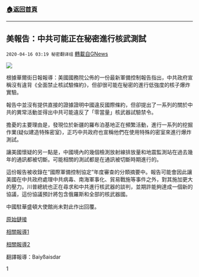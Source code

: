 ###  [:house:返回首頁](https://github.com/ourhimalayas/txt)
---

## 美報告：中共可能正在秘密進行核武測試
`2020-04-16 03:19 秘密翻译组` [轉載自GNews](https://gnews.org/zh-hant/174225/)

![](https://s3.amazonaws.com/gnews-media-offload/wp-content/uploads/2020/04/16031712/1-84.png)

根據華爾街日報報導：美國國務院公佈的一份最新軍備控制報告指出，中共政府宣稱沒有違背《全面禁止核試驗條約》，但卻很可能在秘密的進行低強度的核子爆炸實驗。

報告中並沒有提供直接的證據證明中國違反國際條約，但卻提出了一系列的關於中共的異常活動並得出中共可能違反了「零當量」核武器試驗禁令。

擔憂的主要理由是，發現位於新疆的羅布泊基地正在頻繁活動，進行一系列的挖掘作業(疑似建造特殊密室)，正巧中共政府也宣稱他們在使用特殊的密室來進行爆炸測試。

讓美國懷疑的另一點是，中國境內的幾個檢測放射線排放量和地震監測站在過去幾年的通訊都被切斷。可能相關的測試都是在通訊被切斷時期進行的。

這份報告被收錄在“國際軍備控制協定”年度審查的分類摘要中。報告可能會因此讓美國在中共政府處理中共病毒、南海軍事化、貿易戰施等事件之外，對其施加更大的壓力。川普總統也正在尋求和中共進行核武器的談判，並期許能夠達成一個新的協議，這份協議預計將包含俄羅斯和全部的核武器國。

中國駐華盛頓大使館尚未對此作出回覆。

[原始鏈接](https://www.wsj.com/articles/possible-chinese-nuclear-testing-stirs-u-s-concern-11586970435)

[相關報導1](https://www.cna.com.tw/news/firstnews/202004160017.aspx)

[相關報導2](https://udn.com/news/story/6809/4495556?from=udn-catelistnews_ch2)

翻譯報導：Baiyßaisdar

1
